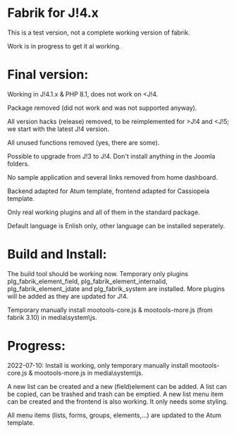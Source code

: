 Fabrik for J!4.x
================

This is a test version, not a complete working version of fabrik.

Work is in progress to get it al working.

Final version:
================

Working in J!4.1.x & PHP 8.1, does not work on <J!4.

Package removed (did not work and was not supported anyway).

All version hacks (release) removed, to be reimplemented for >J!4 and <J!5; we start with the latest J!4 version.

All unused functions removed (yes, there are some).

Possible to upgrade from J!3 to J!4. Don't install anything in the Joomla folders.

No sample application and several links removed from home dashboard.

Backend adapted for Atum template, frontend adapted for Cassiopeia template.

Only real working plugins and all of them in the standard package.

Default language is Enlish only, other language can be installed seperately.

Build and Install:
================

The build tool should be working now.
Temporary only plugins plg_fabrik_element_field, plg_fabrik_element_internalid, plg_fabrik_element_jdate and plg_fabrik_system are installed.
More plugins will be added as they are updated for J!4.

Temporary manually install mootools-core.js & mootools-more.js (from fabrik 3.10) in media\system\js.

Progress:
================

2022-07-10: 
Install is working, only temporary manually install mootools-core.js & mootools-more.js in media\system\js. 

A new list can be created and a new (field)element can be added. A list can be copied, can be trashed and trash can be emptied.
A new list menu item can be created and the frontend is also working. It only needs some styling.

All menu items (lists, forms, groups, elements,...) are updated to the Atum template.
